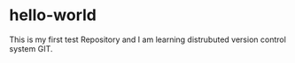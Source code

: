 # hello-world
This is my first test Repository and 
I am learning distrubuted version control system GIT.
